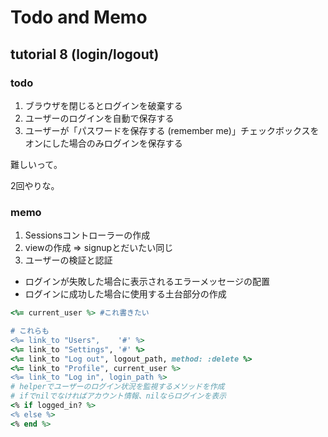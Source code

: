 # Todo and Memo

## tutorial 8 (login/logout)

### todo

1. ブラウザを閉じるとログインを破棄する
1. ユーザーのログインを自動で保存する
1. ユーザーが「パスワードを保存する (remember me)」チェックボックスをオンにした場合のみログインを保存する

難しいって。

2回やりな。

### memo

1. Sessionsコントローラーの作成
1. viewの作成 => signupとだいたい同じ
1. ユーザーの検証と認証
  - ログインが失敗した場合に表示されるエラーメッセージの配置
  - ログインに成功した場合に使用する土台部分の作成

```ruby
<%= current_user %> #これ書きたい

# これらも
<%= link_to "Users",    '#' %>
<%= link_to "Settings", '#' %>
<%= link_to "Log out", logout_path, method: :delete %>
<%= link_to "Profile", current_user %>
<%= link_to "Log in", login_path %>
# helperでユーザーのログイン状況を監視するメソッドを作成
# ifでnilでなければアカウント情報、nilならログインを表示
<% if logged_in? %>
<% else %>
<% end %>
```